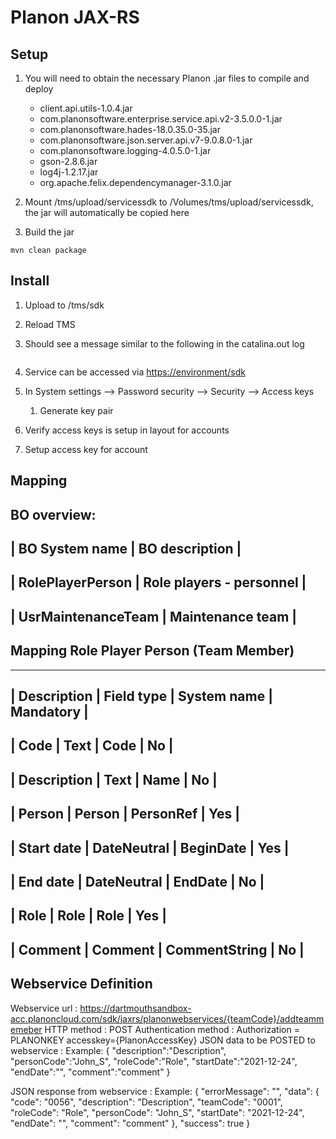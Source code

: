 # Planon JAX-RS

## Setup

1. You will need to obtain the necessary Planon .jar files to compile and deploy

    * client.api.utils-1.0.4.jar
    * com.planonsoftware.enterprise.service.api.v2-3.5.0.0-1.jar
    * com.planonsoftware.hades-18.0.35.0-35.jar
    * com.planonsoftware.json.server.api.v7-9.0.8.0-1.jar
    * com.planonsoftware.logging-4.0.5.0-1.jar
    * gson-2.8.6.jar
    * log4j-1.2.17.jar
    * org.apache.felix.dependencymanager-3.1.0.jar

2. Mount /tms/upload/servicessdk to /Volumes/tms/upload/servicessdk, the jar will automatically be copied here
3. Build the jar

```shell
mvn clean package
```

## Install

1. Upload to /tms/sdk
2. Reload TMS
3. Should see a message similar to the following in the catalina.out log


    ```

4. Service can be accessed via [https://environment/sdk](https://environment/sdk)
5. In System settings --> Password security --> Security --> Access keys
    1. Generate key pair
6. Verify access keys is setup in layout for accounts
7. Setup access key for account


## Mapping
BO overview:
---------------------------------------------------
| BO System name     |	BO description             |
---------------------------------------------------
| RolePlayerPerson   |	Role players - personnel   |
---------------------------------------------------
| UsrMaintenanceTeam |	Maintenance team           |
---------------------------------------------------
	
	

## Mapping Role Player Person (Team Member)
---------------------------------------------------------
| Description |	Field type  | System name	| Mandatory	| 
---------------------------------------------------------
| Code        |	Text        | Code          |	No	    |
---------------------------------------------------------
| Description |	Text	    | Name          |	No	    |
---------------------------------------------------------
| Person      |	Person      | PersonRef     |	Yes	    |
---------------------------------------------------------
| Start date  |	DateNeutral | BeginDate	    |   Yes	    |
---------------------------------------------------------
| End date	  | DateNeutral	| EndDate	    |   No      |	
--------------------------------------------------------
| Role	      | Role	    | Role          |	Yes	    |
---------------------------------------------------------
| Comment     |	Comment     | CommentString |	No	    |
---------------------------------------------------------

## Webservice Definition 

Webservice url : https://dartmouthsandbox-acc.planoncloud.com/sdk/jaxrs/planonwebservices/{teamCode}/addteammemeber
HTTP method    : POST 
Authentication method : 	Authorization = PLANONKEY accesskey={PlanonAccessKey} 
JSON data to be POSTED to webservice :
Example:
{
   "description":"Description",
   "personCode":"John_S",
   "roleCode":"Role",
   "startDate":"2021-12-24", 
   "endDate":"",
   "comment":"comment"
}

 
JSON response from webservice :
Example: 
{
    "errorMessage": "",
    "data": {
        "code": "0056",
        "description": "Description",
        "teamCode": "0001",
        "roleCode": "Role",
        "personCode": "John_S",
        "startDate": "2021-12-24",
        "endDate": "",
        "comment": "comment"
    },
    "success": true
}


				
				
				


